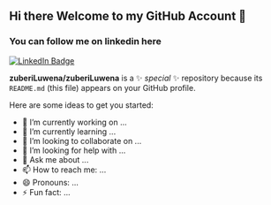 ## Hi there Welcome to my GitHub Account 👋

### You can follow me on linkedin here

[![LinkedIn Badge](https://img.shields.io/badge/My-LinkedIn-blue)](https://www.linkedin.com/in/zuberi-d-luwena)


**zuberiLuwena/zuberiLuwena** is a ✨ _special_ ✨ repository because its `README.md` (this file) appears on your GitHub profile.

Here are some ideas to get you started:

- 🔭 I’m currently working on ...
- 🌱 I’m currently learning ...
- 👯 I’m looking to collaborate on ...
- 🤔 I’m looking for help with ...
- 💬 Ask me about ...
- 📫 How to reach me: ...
- 😄 Pronouns: ...
- ⚡ Fun fact: ...

